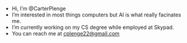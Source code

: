 - Hi, I’m @CarterPlenge
- I’m interested in most things computers but AI is what really facinates me. 
- I’m currently working on my CS degree while employed at Skypad. 
- You can reach me at cplenge22@gmail.com

<!---
CarterPlenge/CarterPlenge is a ✨ special ✨ repository because its `README.md` (this file) appears on your GitHub profile.
You can click the Preview link to take a look at your changes.
--->
